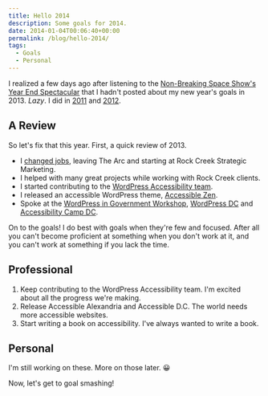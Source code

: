 ```yaml
---
title: Hello 2014
description: Some goals for 2014.
date: 2014-01-04T00:06:40+00:00
permalink: /blog/hello-2014/
tags:
  - Goals
  - Personal
---
```


I realized a few days ago after listening to the [Non-Breaking Space Show's Year End Spectacular](http://nonbreakingspace.tv/2013-year-end-spectacular-dave-rupert/) that I hadn't posted about my new year's goals in 2013. _Lazy_. I did in [2011](/blog/new-year-new-goals-2011/) and [2012](/blog/next-year-more-goals/).

## A Review

So let's fix that this year. First, a quick review of 2013.

  * I [changed jobs](/blog/whats-next/), leaving The Arc and starting at Rock Creek Strategic Marketing.
  * I helped with many great projects while working with Rock Creek clients.
  * I started contributing to the [WordPress Accessibility team](http://make.wordpress.org/accessibility/).
  * I released an accessible WordPress theme, [Accessible Zen](http://davidakennedy.com/projects/accessible-zen/).
  * Spoke at the [WordPress in Government Workshop](https://vip.wordpress.com/2013/07/01/wordpress-in-government-workshop/), [WordPress DC](http://www.meetup.com/wordpressdc/events/129111132/) and [Accessibility Camp DC](http://www.accessibilitycampdc.org/).

On to the goals! I do best with goals when they're few and focused. After all you can't become proficient at something when you don't work at it, and you can't work at something if you lack the time.

## Professional

  1. Keep contributing to the WordPress Accessibility team. I'm excited about all the progress we're making.
  2. Release Accessible Alexandria and Accessible D.C. The world needs more accessible websites.
  3. Start writing a book on accessibility. I've always wanted to write a book.

## Personal

I'm still working on these. More on those later. 😀

Now, let's get to goal smashing!
